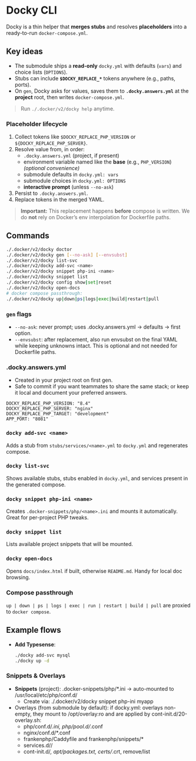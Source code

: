 # Docky CLI

Docky is a thin helper that **merges stubs** and resolves **placeholders** into a ready-to-run `docker-compose.yml`.


## Key ideas
- The submodule ships a **read-only** `docky.yml` with defaults (`vars`) and choice lists (`OPTIONS`).
- Stubs can include **`$DOCKY_REPLACE_*`** tokens anywhere (e.g., paths, ports).
- On `gen`, Docky asks for values, saves them to **`.docky.answers.yml`** at the **project** root, then writes `docker-compose.yml`.

> Run `./.docker/v2/docky help` anytime.

### Placeholder lifecycle

1. Collect tokens like `$DOCKY_REPLACE_PHP_VERSION` or `${DOCKY_REPLACE_PHP_SERVER}`.
2. Resolve value from, in order:
   - `.docky.answers.yml` (project, if present)
   - environment variable named like the **base** (e.g., `PHP_VERSION`) *(optional convenience)*
   - submodule defaults in `docky.yml: vars`
   - submodule choices in `docky.yml: OPTIONS`
   - **interactive prompt** (unless `--no-ask`)
3. Persist to `.docky.answers.yml`.
4. Replace tokens in the merged YAML.

> **Important:** This replacement happens **before** compose is written. We do **not** rely on Docker’s env interpolation for Dockerfile paths.

## Commands

```bash
./.docker/v2/docky doctor
./.docker/v2/docky gen [--no-ask] [--envsubst]
./.docker/v2/docky list-svc
./.docker/v2/docky add-svc <name>
./.docker/v2/docky snippet php-ini <name>
./.docker/v2/docky snippet list
./.docker/v2/docky config show|set|reset
./.docker/v2/docky open-docs
# docker compose passthrough:
./.docker/v2/docky up|down|ps|logs|exec|build|restart|pull
```

### `gen` flags
- `--no-ask`: never prompt; uses .docky.answers.yml → defaults → first option.
- `--envsubst`: after replacement, also run envsubst on the final YAML while keeping unknowns intact. This is optional and not needed for Dockerfile paths.
### .docky.answers.yml
- Created in your project root on first gen.
- Safe to commit if you want teammates to share the same stack; or keep it local and document your preferred answers.

```env
DOCKY_REPLACE_PHP_VERSION: "8.4"
DOCKY_REPLACE_PHP_SERVER: "nginx"
DOCKY_REPLACE_PHP_TARGET: "development"
APP_PORT: "8081"
```


### `docky add-svc <name>`
Adds a stub from `stubs/services/<name>.yml` to `docky.yml` and regenerates compose.

### `docky list-svc`
Shows available stubs, stubs enabled in `docky.yml`, and services present in the generated compose.

### `docky snippet php-ini <name>`
Creates `.docker-snippets/php/<name>.ini` and mounts it automatically. Great for per-project PHP tweaks.

### `docky snippet list`
Lists available project snippets that will be mounted.

### `docky open-docs`
Opens `docs/index.html` if built, otherwise `README.md`. Handy for local doc browsing.

### Compose passthrough
`up | down | ps | logs | exec | run | restart | build | pull` are proxied to `docker compose`.

## Example flows

- **Add Typesense**:
  ```bash
  ./docky add-svc mysql
  ./docky up -d


### Snippets & Overlays

- **Snippets** (project): .docker-snippets/php/*.ini → auto-mounted to /usr/local/etc/php/conf.d/
    - Create via: ./.docker/v2/docky snippet php-ini myapp
- Overlays (from submodule by default): if docky.yml: overlays non-empty, they mount to /opt/overlay:ro and are applied by cont-init.d/20-overlay.sh:
    - php/conf.d/*.ini, php/pool.d/*.conf
    - nginx/conf.d/*.conf
    - frankenphp/Caddyfile and frankenphp/snippets/*
    - services.d/<name>/
    - cont-init.d/*, apt/packages.txt, certs/*.crt, remove/list
